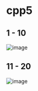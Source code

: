 # cpp5

## 1 - 10
![image](https://github.com/user-attachments/assets/b6f0058d-2175-4f54-b2af-9e134d030b8b)

## 11 - 20
![image](https://github.com/user-attachments/assets/aab2f186-1776-41a7-9ef4-ab80be72577b)
